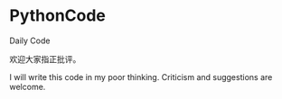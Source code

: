 # PythonCode
Daily Code

欢迎大家指正批评。

I will write this code in my poor thinking. Criticism and suggestions are welcome.
